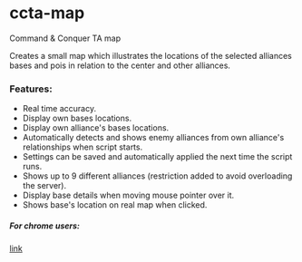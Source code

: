 ccta-map
========

Command &amp; Conquer TA map

<p>Creates a small map which illustrates the locations of the selected alliances bases and pois in relation to the center and other alliances.</p>

<h3>Features:</h3>
<p>
<ul>
<li>Real time accuracy.</li>
<li>Display own bases locations.</li>
<li>Display own alliance's bases locations.</li>
<li>Automatically detects and shows enemy alliances from own alliance's relationships when script starts.</li>
<li>Settings can be saved and automatically applied the next time the script runs.</li>
<li>Shows up to 9 different alliances (restriction added to avoid overloading the server).</li>
<li>Display base details when moving mouse pointer over it.</li>
<li>Shows base's location on real map when clicked.</li>
</ul>
</p>

<h5>For chrome users:</h5>
<a href="https://chrome.google.com/webstore/detail/command-conquer-ta-world/elcdjkjjjfkfplhpbehfldnhjjjclilj">link</a>
